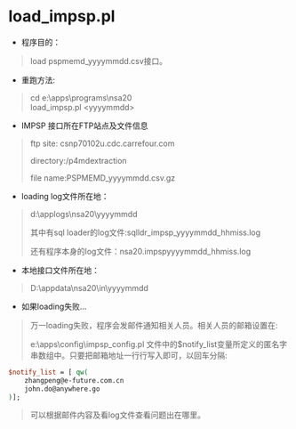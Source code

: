 # load_impsp.pl
- 程序目的：

>  load pspmemd_yyyymmdd.csv接口。

- 重跑方法:

> cd e:\apps\programs\nsa20\
> load_impsp.pl \<yyyymmdd\>

- IMPSP 接口所在FTP站点及文件信息

>ftp site: csnp70102u.cdc.carrefour.com
>
>directory:/p4mdextraction
>
>file name:PSPMEMD_yyyymmdd.csv.gz

- loading log文件所在地：

> d:\applogs\nsa20\yyyymmdd
>
> 其中有sql loader的log文件:sqlldr_impsp_yyyymmdd_hhmiss.log
>
> 还有程序本身的log文件：nsa20.impspyyyymmdd_hhmiss.log

- 本地接口文件所在地：

> D:\appdata\nsa20\in\yyyymmdd

- 如果loading失败...

> 万一loading失败，程序会发邮件通知相关人员。相关人员的邮箱设置在:
>
> e:\apps\config\impsp_config.pl 文件中的$notify_list变量所定义的匿名字串数组中。只要把邮箱地址一行行写入即可，以回车分隔:
```perl
$notify_list = [ qw(
    zhangpeng@e-future.com.cn
    john.do@anywhere.go
)];
```

> 可以根据邮件内容及看log文件查看问题出在哪里。
  



